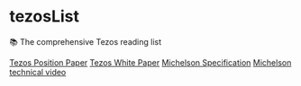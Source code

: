 # tezosList
📚 The comprehensive Tezos reading list

[Tezos Position Paper](https://www.tezos.com/static/papers/position_paper.pdf)
[Tezos White Paper](https://www.tezos.com/static/papers/white_paper.pdf)
[Michelson Specification](https://www.tezos.com/static/papers/language.pdf)
[Michelson technical video](https://www.youtube.com/watch?v=4oG4Ead74xA) 
